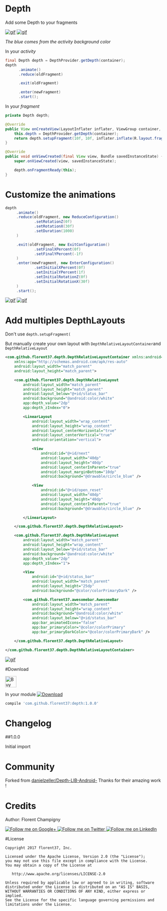 # Depth

Add some Depth to your fragments

[![gif](https://raw.githubusercontent.com/florent37/Depth/master/media/default.gif)](https://github.com/florent37/Depth)
[![gif](https://raw.githubusercontent.com/florent37/Depth/master/media/revert.gif)](https://github.com/florent37/Depth)

*The blue comes from the activity background color*

In your *activity*
```java
final Depth depth = DepthProvider.getDepth(container);
depth
      .animate()
      .reduce(oldFragment)

      .exit(oldFragment)

      .enter(newFragment)
      .start();
```

In your *fragment*
```java
private Depth depth;

@Override
public View onCreateView(LayoutInflater inflater, ViewGroup container, Bundle savedInstanceState) {
    this.depth = DepthProvider.getDepth(container);
    return depth.setupFragment(10f, 10f, inflater.inflate(R.layout.fragment_1, container, false));
}

@Override
public void onViewCreated(final View view, Bundle savedInstanceState) {
    super.onViewCreated(view, savedInstanceState);

    depth.onFragmentReady(this);
}
```

# Customize the animations

```java
depth
     .animate()
     .reduce(oldFragment, new ReduceConfiguration()
             .setRotationZ(0f)
             .setRotationX(30f)
             .setDuration(1000)
     )

     .exit(oldFragment, new ExitConfiguration()
             .setFinalXPercent(0f)
             .setFinalYPercent(-1f)
     )
     .enter(newFragment, new EnterConfiguration()
             .setInitialXPercent(0f)
             .setInitialYPercent(1f)
             .setInitialRotationZ(0f)
             .setInitialRotationX(30f)
     )
     .start();
```

[![gif](https://raw.githubusercontent.com/florent37/Depth/master/media/top.gif)](https://github.com/florent37/Depth)
[![gif](https://raw.githubusercontent.com/florent37/Depth/master/media/left.gif)](https://github.com/florent37/Depth)

# Add multiples DepthLayouts

Don't use `depth.setupFragment(`

But manually create your own layout with `DepthRelativeLayoutContainer`and `DepthRelativeLayout`

```xml
<com.github.florent37.depth.DepthRelativeLayoutContainer xmlns:android="http://schemas.android.com/apk/res/android"
    xmlns:app="http://schemas.android.com/apk/res-auto"
    android:layout_width="match_parent"
    android:layout_height="match_parent">

    <com.github.florent37.depth.DepthRelativeLayout
        android:layout_width="match_parent"
        android:layout_height="match_parent"
        android:layout_below="@+id/status_bar"
        android:background="@android:color/white"
        app:depth_value="2dp"
        app:depth_zIndex="0">

        <LinearLayout
            android:layout_width="wrap_content"
            android:layout_height="wrap_content"
            android:layout_centerHorizontal="true"
            android:layout_centerVertical="true"
            android:orientation="vertical">

            <View
                android:id="@+id/next"
                android:layout_width="40dp"
                android:layout_height="40dp"
                android:layout_centerInParent="true"
                android:layout_marginBottom="10dp"
                android:background="@drawable/circle_blue" />

            <View
                android:id="@+id/open_reset"
                android:layout_width="40dp"
                android:layout_height="40dp"
                android:layout_centerInParent="true"
                android:background="@drawable/circle_blue" />

        </LinearLayout>

    </com.github.florent37.depth.DepthRelativeLayout>

    <com.github.florent37.depth.DepthRelativeLayout
        android:layout_width="match_parent"
        android:layout_height="wrap_content"
        android:layout_below="@+id/status_bar"
        android:background="@android:color/white"
        app:depth_value="2dp"
        app:depth_zIndex="1">

        <View
            android:id="@+id/status_bar"
            android:layout_width="match_parent"
            android:layout_height="25dp"
            android:background="@color/colorPrimaryDark" />

        <com.github.florent37.awesomebar.AwesomeBar
            android:layout_width="match_parent"
            android:layout_height="wrap_content"
            android:background="@android:color/white"
            android:layout_below="@+id/status_bar"
            app:bar_animatedIcons="false"
            app:bar_primaryColor="@color/colorPrimary"
            app:bar_primaryDarkColor="@color/colorPrimaryDark" />

    </com.github.florent37.depth.DepthRelativeLayout>

</com.github.florent37.depth.DepthRelativeLayoutContainer>
```

[![gif](https://raw.githubusercontent.com/florent37/Depth/master/media/revert.gif)](https://github.com/florent37/Depth)

#Download

<a href='https://ko-fi.com/A160LCC' target='_blank'><img height='36' style='border:0px;height:36px;' src='https://az743702.vo.msecnd.net/cdn/kofi1.png?v=0' border='0' alt='Buy Me a Coffee at ko-fi.com' /></a>

In your module [![Download](https://api.bintray.com/packages/florent37/maven/Depth/images/download.svg)](https://bintray.com/florent37/maven/Depth/_latestVersion)
```groovy
compile 'com.github.florent37:depth:1.0.0'
```

# Changelog

##1.0.0

Initial import

# Community

Forked from [danielzeller/Depth-LIB-Android-](https://github.com/danielzeller/Depth-LIB-Android-)
Thanks for their amazing work !

# Credits

Author: Florent Champigny

<a href="https://plus.google.com/+florentchampigny">
  <img alt="Follow me on Google+"
       src="https://raw.githubusercontent.com/florent37/DaVinci/master/mobile/src/main/res/drawable-hdpi/gplus.png" />
</a>
<a href="https://twitter.com/florent_champ">
  <img alt="Follow me on Twitter"
       src="https://raw.githubusercontent.com/florent37/DaVinci/master/mobile/src/main/res/drawable-hdpi/twitter.png" />
</a>
<a href="https://fr.linkedin.com/in/florentchampigny">
  <img alt="Follow me on LinkedIn"
       src="https://raw.githubusercontent.com/florent37/DaVinci/master/mobile/src/main/res/drawable-hdpi/linkedin.png" />
</a>

#License

    Copyright 2017 florent37, Inc.

    Licensed under the Apache License, Version 2.0 (the "License");
    you may not use this file except in compliance with the License.
    You may obtain a copy of the License at

       http://www.apache.org/licenses/LICENSE-2.0

    Unless required by applicable law or agreed to in writing, software
    distributed under the License is distributed on an "AS IS" BASIS,
    WITHOUT WARRANTIES OR CONDITIONS OF ANY KIND, either express or implied.
    See the License for the specific language governing permissions and
    limitations under the License.
